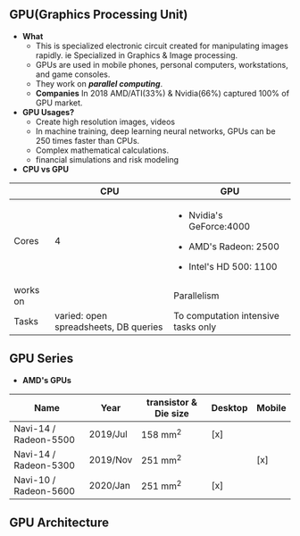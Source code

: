 ## GPU(Graphics Processing Unit)
- **What**
  - This is specialized electronic circuit created for manipulating images rapidly. ie Specialized in Graphics & Image processing.
  - GPUs are used in mobile phones, personal computers, workstations, and game consoles.
  - They work on ***parallel computing***.
  - **Companies** In 2018 AMD/ATI(33%) & Nvidia(66%) captured 100% of GPU market.	
- **GPU Usages?**
  - Create high resolution images, videos
  - In machine training, deep learning neural networks, GPUs can be 250 times faster than CPUs.
  - Complex mathematical calculations.
  - financial simulations and risk modeling
- **CPU vs GPU**  

|  | CPU | GPU |
| --- | --- | --- |
| Cores | 4 |<ul><li>Nvidia's GeForce:4000</li></ul><ul><li>AMD's Radeon: 2500</li></ul><ul><li>Intel's HD 500: 1100</li></ul>|
| works on | | Parallelism |
| Tasks | varied: open spreadsheets, DB queries | To computation intensive tasks only |


## GPU Series
- **AMD's GPUs**

| Name | Year | transistor & Die size | Desktop | Mobile |
| --- | --- | --- | --- | --- |
| Navi-14 / Radeon-5500 | 2019/Jul | 158 mm<sup>2</sup> | [x] | |
| Navi-14 / Radeon-5300 | 2019/Nov | 251 mm<sup>2</sup> |  | [x] |
| Navi-10 / Radeon-5600 | 2020/Jan | 251 mm<sup>2</sup> | [x] | |

## GPU Architecture
